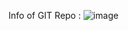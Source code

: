 
Info of GIT Repo : 
![image](https://github.com/user-attachments/assets/3e5b4aa5-e7ab-4e32-bd0a-1a6c8ad189d8)

